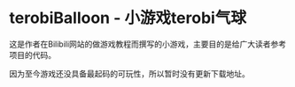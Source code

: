 # terobiBalloon - 小游戏terobi气球

这是作者在Bilibili网站的做游戏教程而撰写的小游戏，主要目的是给广大读者参考项目的代码。

因为至今游戏还没具备最起码的可玩性，所以暂时没有更新下载地址。